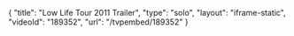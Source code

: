 {
    "title": "Low Life Tour 2011 Trailer",
    "type": "solo",
    "layout": "iframe-static",
    "videoId": "189352",
    "url": "\/tvpembed\/189352"
}